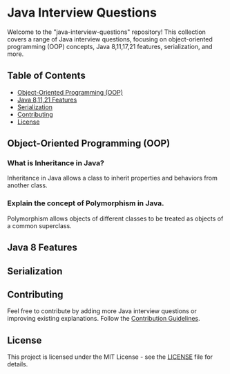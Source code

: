 # Java Interview Questions 

Welcome to the "java-interview-questions" repository! This collection covers a range of Java interview questions, focusing on object-oriented programming (OOP) concepts, Java 8,11,17,21 features, serialization, and more.

## Table of Contents

- [Object-Oriented Programming (OOP)](#object-oriented-programming-oop)
- [Java 8,11,21 Features](#java-8-features)
- [Serialization](#serialization)
- [Contributing](#contributing)
- [License](#license)

## Object-Oriented Programming (OOP)

### What is Inheritance in Java?

Inheritance in Java allows a class to inherit properties and behaviors from another class.

### Explain the concept of Polymorphism in Java.

Polymorphism allows objects of different classes to be treated as objects of a common superclass.

## Java 8 Features

## Serialization


## Contributing

Feel free to contribute by adding more Java interview questions or improving existing explanations. Follow the [Contribution Guidelines](CONTRIBUTING.md).

## License

This project is licensed under the MIT License - see the [LICENSE](LICENSE) file for details.
